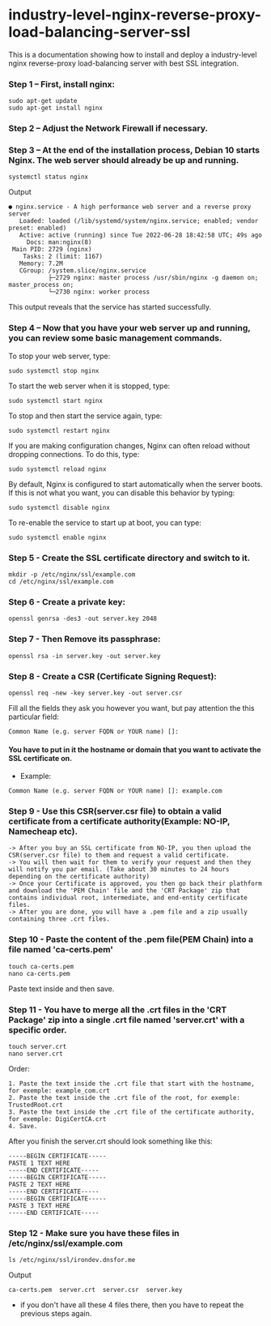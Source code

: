 # industry-level-nginx-reverse-proxy-load-balancing-server-ssl
This is a documentation showing how to install and deploy a industry-level nginx reverse-proxy load-balancing server with best SSL integration.

### Step 1 – First, install nginx:
```
sudo apt-get update
sudo apt-get install nginx
```

### Step 2 – Adjust the Network Firewall if necessary.

### Step 3 – At the end of the installation process, Debian 10 starts Nginx. The web server should already be up and running.
```
systemctl status nginx
```
Output
```
● nginx.service - A high performance web server and a reverse proxy server
   Loaded: loaded (/lib/systemd/system/nginx.service; enabled; vendor preset: enabled)
   Active: active (running) since Tue 2022-06-28 18:42:58 UTC; 49s ago
     Docs: man:nginx(8)
 Main PID: 2729 (nginx)
    Tasks: 2 (limit: 1167)
   Memory: 7.2M
   CGroup: /system.slice/nginx.service
           ├─2729 nginx: master process /usr/sbin/nginx -g daemon on; master_process on;
           └─2730 nginx: worker process
```
This output reveals that the service has started successfully.

### Step 4 – Now that you have your web server up and running, you can review some basic management commands.

To stop your web server, type:
```
sudo systemctl stop nginx
```
To start the web server when it is stopped, type:
```
sudo systemctl start nginx
```
To stop and then start the service again, type:
```
sudo systemctl restart nginx
```
If you are making configuration changes, Nginx can often reload without dropping connections. To do this, type:
```
sudo systemctl reload nginx
```
By default, Nginx is configured to start automatically when the server boots. If this is not what you want, you can disable this behavior by typing:
```
sudo systemctl disable nginx
```
To re-enable the service to start up at boot, you can type:
```
sudo systemctl enable nginx
```

### Step 5 - Create the SSL certificate directory and switch to it.
```
mkdir -p /etc/nginx/ssl/example.com
cd /etc/nginx/ssl/example.com
```

### Step 6 - Create a private key:
```
openssl genrsa -des3 -out server.key 2048
```

### Step 7 - Then Remove its passphrase:
```
openssl rsa -in server.key -out server.key
```

### Step 8 - Create a CSR (Certificate Signing Request):
```
openssl req -new -key server.key -out server.csr
```
Fill all the fields they ask you however you want, but pay attention the this particular field:
```
Common Name (e.g. server FQDN or YOUR name) []:
```
#### You have to put in it the hostname or domain that you want to activate the SSL certificate on.
* Example:
```
Common Name (e.g. server FQDN or YOUR name) []: example.com
```

### Step 9 - Use this CSR(server.csr file) to obtain a valid certificate from a certificate authority(Example: NO-IP, Namecheap etc).
```
-> After you buy an SSL certificate from NO-IP, you then upload the CSR(server.csr file) to them and request a valid certificate.
-> You will then wait for them to verify your request and then they will notify you par email. (Take about 30 minutes to 24 hours depending on the certificate authority)
-> Once your Certificate is approved, you then go back their plathform and download the 'PEM Chain' file and the 'CRT Package' zip that contains individual root, intermediate, and end-entity certificate files.
-> After you are done, you will have a .pem file and a zip usually containing three .crt files.
```

### Step 10 - Paste the content of the .pem file(PEM Chain) into a file named 'ca-certs.pem'
```
touch ca-certs.pem
nano ca-certs.pem
```
Paste text inside and then save.

### Step 11 - You have to merge all the .crt files in the 'CRT Package' zip into a single .crt file named 'server.crt' with a specific order.
```
touch server.crt
nano server.crt
```
Order:
```
1. Paste the text inside the .crt file that start with the hostname, for exemple: example_com.crt
2. Paste the text inside the .crt file of the root, for exemple: TrustedRoot.crt
3. Paste the text inside the .crt file of the certificate authority, for exemple: DigiCertCA.crt
4. Save.
```
After you finish the server.crt should look something like this:
```
-----BEGIN CERTIFICATE-----
PASTE 1 TEXT HERE
-----END CERTIFICATE-----
-----BEGIN CERTIFICATE-----
PASTE 2 TEXT HERE
-----END CERTIFICATE-----
-----BEGIN CERTIFICATE-----
PASTE 3 TEXT HERE
-----END CERTIFICATE-----
```

### Step 12 - Make sure you have these files in /etc/nginx/ssl/example.com
```
ls /etc/nginx/ssl/irondev.dnsfor.me
```
Output
```
ca-certs.pem  server.crt  server.csr  server.key
```
* if you don't have all these 4 files there, then you have to repeat the previous steps again.
